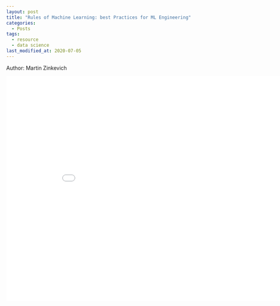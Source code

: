 ```yaml
---
layout: post
title: "Rules of Machine Learning: best Practices for ML Engineering"
categories:
  - Posts
tags:
  - resource
  - data science
last_modified_at: 2020-07-05
---
```


Author: Martin Zinkevich

<embed src="/Files/rules_of_ml.pdf" width="900" height="600" type="application/pdf"/>
